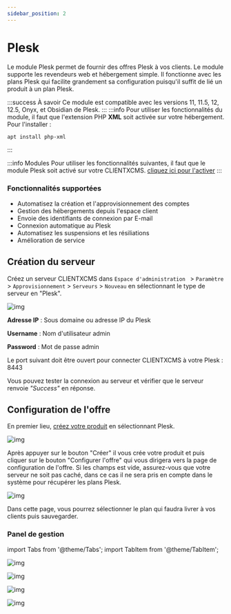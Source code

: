 ```yaml
---
sidebar_position: 2
---
```


# Plesk

Le module Plesk permet de fournir des offres Plesk à vos clients. Le module supporte les revendeurs web et hébergement simple. Il fonctionne avec les plans Plesk qui facilite grandement sa configuration puisqu'il suffit de lié un produit à un plan Plesk.

:::success À savoir
Ce module est compatible avec les versions 11, 11.5, 12, 12.5, Onyx, et Obsidian de Plesk.
:::
:::info
Pour utiliser les fonctionnalités du module, il faut que l'extension PHP **XML** soit activée sur votre hébergement. Pour l'installer : 
```bash
apt install php-xml
```
:::

:::info Modules
Pour utiliser les fonctionnalités suivantes, il faut que le module Plesk soit activé sur votre CLIENTXCMS. [cliquez ici pour l'activer](../)
:::
### Fonctionnalités supportées 
- Automatisez la création et l'approvisionnement des comptes
- Gestion des hébergements depuis l'espace client
- Envoie des identifiants de connexion par E-mail
- Connexion automatique au Plesk
- Automatisez les suspensions et les résiliations
- Amélioration de service

## Création du serveur

Créez un serveur CLIENTXCMS dans `Espace d'administration ` > `Paramètre` > `Approvisionnement` > `Serveurs` > `Nouveau` en sélectionnant le type de serveur en "Plesk".

![img](/img/next_gen/extensions/modules/plesk/image.png)

**Adresse IP** : Sous domaine ou adresse IP du Plesk

**Username** : Nom d'utilisateur admin

**Password** : Mot de passe admin

Le port suivant doit être ouvert pour connecter CLIENTXCMS à votre Plesk : 8443

Vous pouvez tester la connexion au serveur et vérifier que le serveur renvoie *"Success"* en réponse.

## Configuration de l'offre
En premier lieu, [créez votre produit](../../../settings/store/products#création) en sélectionnant Plesk.

![img](/img/next_gen/extensions/modules/plesk/image_2.png)

Après appuyer sur le bouton "Créer" il vous crée votre produit et puis cliquer sur le bouton "Configurer l'offre" qui vous dirigera vers la page de configuration de l'offre. Si les champs est vide, assurez-vous que votre serveur ne soit pas caché, dans ce cas il ne sera pris en compte dans le système pour récupérer les plans Plesk.

![img](/img/next_gen/extensions/modules/plesk/image_3.png)

Dans cette page, vous pourrez sélectionner le plan qui faudra livrer à vos clients puis sauvegarder.

### Panel de gestion

import Tabs from '@theme/Tabs';
import TabItem from '@theme/TabItem';

<Tabs>
<TabItem value="Hosting" label="Hébergement">

![img](/img/next_gen/extensions/modules/plesk/image_4.png)

</TabItem>

<TabItem value="Revendeur" label="Revendeur">

![img](/img/next_gen/extensions/modules/plesk/image_5.png)

</TabItem>

<TabItem value="AdminHosing" label="Admin Hébergement">

![img](/img/next_gen/extensions/modules/plesk/image_6.png)

</TabItem>

<TabItem value="AdminRevendeur" label="Admin Revendeur">

![img](/img/next_gen/extensions/modules/plesk/image_7.png)

</TabItem>

</Tabs>
